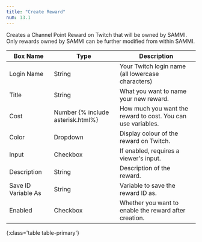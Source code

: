 ```yaml
---
title: "Create Reward"
num: 13.1
---
```


Creates a Channel Point Reward on Twitch that will be owned by SAMMI. Only rewards owned by SAMMI can be further modified from within SAMMI.

| Box Name | Type | Description |
|-------|--------|--------
|Login Name|String|Your Twitch login name (all lowercase characters)
|Title|String|What you want to name your new reward.
|Cost|Number {% include asterisk.html%}|How much you want the reward to cost. You can use variables.
|Color|Dropdown|Display colour of the reward on Twitch.
|Input|Checkbox|If enabled, requires a viewer's input.
|Description|String|Description of the reward.
|Save ID Variable As|String|Variable to save the reward ID as.
|Enabled|Checkbox|Whether you want to enable the reward after creation.
{:class='table table-primary'}








